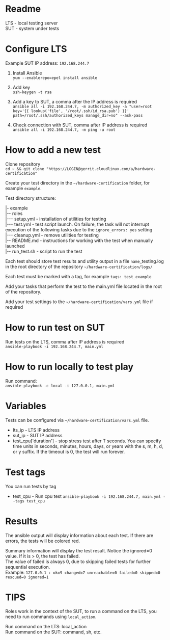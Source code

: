 Readme
===

LTS - local testing server  
SUT - system under tests

Configure LTS
===
Example SUT IP address: `192.168.244.7`

1. Install Ansible  
`yum --enablerepo=epel install ansible`

2. Add key  
`ssh-keygen -t rsa`

3. Add a key to SUT, a comma after the IP address is required  
`ansible all -i 192.168.244.7, -m authorized_key -a "user=root key='{{ lookup('file', '/root/.ssh/id_rsa.pub') }}' path=/root/.ssh/authorized_keys manage_dir=no" --ask-pass`

4. Check connection with SUT, comma after IP address is required  
`ansible all -i 192.168.244.7, -m ping -u root`

How to add a new test
===

Clone repository  
`cd ~ && git clone "https://LOGIN@gerrit.cloudlinux.com/a/hardware-certification"`

Create your test directory in the `~/hardware-certification` folder, for example `example`.

Test directory structure:

|- example  
|-- roles  
|--- setup.yml - installation of utilities for testing  
|--- test.yml - test script launch. On failure, the task will not interrupt execution of the following tasks due to the `ignore_errors: yes` setting  
|--- cleanup.yml - remove utilities for testing  
|-- README.md - instructions for working with the test when manually launched  
|-- run_test.sh - script to run the test  

Each test should store test results and utility output in a file `name`_testing.log in the root directory of the repository `~/hardware-certification/logs/`

Each test must be marked with a tag, for example `tags: test_example`

Add your tasks that perform the test to the main.yml file located in the root of the repository.

Add your test settings to the `~/hardware-certification/vars.yml` file if required

How to run test on SUT
===
Run tests on the LTS, comma after IP address is required  
`ansible-playbook -i 192.168.244.7, main.yml`

How to run locally to test play
===
Run command:  
`ansible-playbook -c local -i 127.0.0.1, main.yml`

Variables
===
Tests can be configured via `~/hardware-certification/vars.yml` file.

* lts_ip - LTS IP address
* sut_ip - SUT IP address
* test_cpu['duration'] - stop stress test after T seconds. You can specify time units in seconds, minutes, hours, days, or years with the s, m, h, d, or y suffix. If the timeout is 0, the test will run forever.

Test tags
===
You can run tests by tag

* test_cpu - Run cpu test `ansible-playbook -i 192.168.244.7, main.yml --tags test_cpu`

Results
===
The ansible output will display information about each test. If there are errors, the tests will be colored red.

Summary information will display the test result. Notice the ignored=0 value. If it is > 0, the test has failed.  
The value of failed is always 0, due to skipping failed tests for further sequential execution.  
Example: `127.0.0.1 : ok=9 changed=7 unreachable=0 failed=0 skipped=0 rescued=0 ignored=1`

TIPS
===
Roles work in the context of the SUT, to run a command on the LTS, you need to run commands using `local_action`.

Run command on the LTS: local_action  
Run command on the SUT: command, sh, etc.